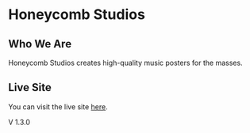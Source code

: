 # Honeycomb Studios

## Who We Are
Honeycomb Studios creates high-quality music posters for the masses.

## Live Site
You can visit the live site [here](https://honeycomb-studios.web.app/).

V 1.3.0
